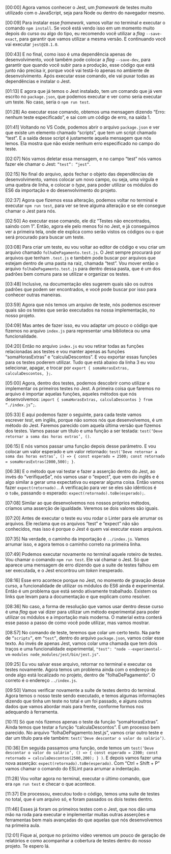 [00:00] Agora vamos conhecer o Jest, um _framework_ de testes muito utilizado com o JavaScript, seja para Node ou dentro do navegador mesmo.

[00:09] Para instalar esse _framework_, vamos voltar no terminal e executar o comando `npm install`. Se você está vendo isso em um momento muito depois do curso ou algo do tipo, eu recomendo você utilizar a _flag_ `--save-exact`, para garantir que vamos utilizar a mesma versão. E continuando você vai executar `jest@28.1.0`.

[00:43] E no final, como isso é uma dependência apenas de desenvolvimento, você também pode colocar a _flag_ `--save-dev`, para garantir que quando você subir para a produção, esse código que está junto não precisa ir, porque você vai testá-lo apenas no ambiente de desenvolvimento. Após executar esse comando, ele vai puxar todas as dependências e instalar o Jest.

[01:13] E agora que já temos o Jest instalado, tem um comando que já vem escrito no `package.json`, que podemos executar e ver como seria executar um teste. No caso, seria o `npm run test`.

[01:28] Ao executar esse comando, obtemos uma mensagem dizendo “Erro: nenhum teste especificado”, e sai com um código de erro, na saída 1.

[01:41] Voltando no VS Code, podemos abrir o arquivo `package.json` e ver que existe um elemento chamado “scripts”, que tem um script chamado “test”. E a saída desse script é justamente aquela mensagem que nós lemos. Ela mostra que não existe nenhum erro especificado no campo do teste.

[02:07] Nós vamos deletar essa mensagem, e no campo “test” nós vamos fazer ele chamar o Jest: `”test”: “jest”`.

[02:15] No final do arquivo, após fechar o objeto das dependências de desenvolvimento, vamos colocar um novo campo, ou seja, uma vírgula e uma quebra de linha, e colocar o _type_, para poder utilizar os módulos do ES6 da importação e do desenvolvimento do projeto.

[02:37] Agora que fizemos essa alteração, podemos voltar no terminal e executar `npm run test`, para ver se teve alguma alteração e se ele consegue chamar o Jest para nós.

[02:50] Ao executar esse comando, ele diz “Testes não encontrados, saindo com 1”. Então, agora ele pelo menos foi no Jest, e já conseguimos ver a primeira tela, onde ele explica como serão vistos os códigos ou o que será procurado para buscar um teste.

[03:08] Para criar um teste, eu vou voltar ao editor de código e vou criar um arquivo chamado `folhaDePagamento.test.js`. O Jest sempre procurará por arquivos que tenham `.test.js` e também pode buscar por arquivos que estejam dentro de uma pasta na raiz, chamada “test”. Vou mover então o arquivo `folhaDePagamento.test.js` para dentro dessa pasta, que é um dos padrões bem comuns para se utilizar e organizar os testes.

[03:48] Inclusive, na documentação eles sugerem quais são os outros padrões que podem ser encontrados, e você pode buscar por isso para conhecer outras maneiras.

[03:59] Agora que nós temos um arquivo de teste, nós podemos escrever quais são os testes que serão executados na nossa implementação, no nosso projeto.

[04:09] Mas antes de fazer isso, eu vou adaptar um pouco o código que fizemos no arquivo `index.js` para representar uma biblioteca ou uma funcionalidade.

[04:20] Então no arquivo `index.js` eu vou retirar todas as funções relacionadas aos testes e vou manter apenas as funções “somaHorasExtras” e “calculaDescontos”. E vou exportar essas funções para os testes poderem utilizar. Tudo que está abaixo da linha 3 eu vou selecionar, apagar, e trocar por `export { somaHorasExtras, calculaDescontos, };`.

[05:00] Agora, dentro dos testes, podemos descobrir como utilizar e implementar os primeiros testes no Jest. A primeira coisa que faremos no arquivo é importar aquelas funções, aqueles métodos que nós desenvolvemos: `import { somaHorasExtras, calculaDescontos } from “./index.js”;`.

[05:33] E aqui podemos fazer o seguinte, para cada teste vamos escrever _test_, em inglês, porque não somos nós que desenvolvemos, é um método do Jest. Faremos parecido com aquela última versão que fizemos dos testes. Vamos passar um título e uma função a ser testada: `test(‘Deve retornar a soma das horas extras’, ()`.

[06:15] E nós vamos passar uma função depois desse parâmetro. E vou colocar um valor esperado e um valor retornado: `test(‘Deve retornar a soma das horas extras’, () => { const esperado = 2500; const retornado = somaHorasExtras(2000,500); }`.

[06:38] E o método que vai testar e fazer a asserção dentro do Jest, ao invés do “verifiqueSe”, nós vamos usar o “expect”, que vem do inglês e é algo similar a gerar uma expectativa ou esperar alguma coisa. Então vamos fazer `expect(retornado).`. A verificação para ver se eles são idênticos é o `toBe`, passando o esperado: `expect(retornado).toBe(esperado);`.

[07:08] Similar ao que desenvolvemos nos nossos próprios métodos, criamos uma asserção de igualdade. Veremos se dois valores são iguais.

[07:20] Antes de executar o teste eu vou rodar o Linter para ele arrumar os arquivos. Ele reclama que os arquivos “test” e “expect” não são conhecidos, mas isso é porque o Jest é quem vai executar esses arquivos.

[07:35] Na verdade, o caminho da importação é `../index.js`. Vamos arrumar isso, e agora temos o caminho correto na primeira linha.

[07:49] Podemos executar novamente no terminal aquele roteiro de testes. Vou chamar o comando `npm run test`. Ele vai chamar o Jest. Só que aparece uma mensagem de erro dizendo que a suíte de testes falhou em ser executada, e o Jest encontrou um _token_ inesperado.

[08:16] Esse erro acontece porque no Jest, no momento de gravação desse curso, a funcionalidade de utilizar os módulos do ES6 ainda é experimental. Então é um problema que está sendo ativamente trabalhado. Existem os links que levam para a documentação e que explicam como resolver.

[08:36] No caso, a forma de resolução que vamos usar dentro desse curso é uma _flag_ que vai dizer para utilizar um método experimental para poder utilizar os módulos e a importação mais moderna. O material extra conterá esse passo a passo de como você pode utilizar, mas vamos mostrar.

[08:57] No comando de teste, teremos que colar um certo texto. Na parte de `”scripts”`, em `”test”`, dentro do arquivo `package.json`, vamos colar esse texto. Ao invés de apenas Jest, vamos colar uma chamada que tem dois traços e uma funcionalidade experimental, `"test": "node --experimental-vm-modules node_modules/jest/bin/jest.js"`.

[09:25] Eu vou salvar esse arquivo, retornar no terminal e executar os testes novamente. Agora temos um problema ainda com o endereço de onde algo está localizado no projeto, dentro de "folhaDePagamento”. O correto é o endereço `../index.js`.

[09:50] Vamos verificar novamente a suíte de testes dentro do terminal. Agora temos o nosso teste sendo executado, e temos algumas informações dizendo que tinha um teste no total e um foi passado, e alguns outros dados que vamos abordar mais para frente, conforme formos nos adequando à ferramenta.

[10:11] Só que nós fizemos apenas o teste da função “somaHorasExtras”. Ainda temos que testar a função “calculaDescontos”. É um processo bem parecido. No arquivo “folhaDePagamento.test.js”, vamos criar outro teste e dar um título para ele também: `test(‘Deve descontar o valor do salário’)`.

[10:36] Em seguida passamos uma função, onde temos um `test(‘Deve descontar o valor do salário’, () => { const esperado = 2300; const retornado = calculaDescontos(2500,200); } )`. E depois vamos fazer uma nova asserção: `expect(retornado).toBe(esperado)`. Com “Ctrl + Shift + P” vamos chamar o comando do ESLint para arrumar a indentação.

[11:28] Vou voltar agora no terminal, executar o último comando, que era `npm run test` e checar o que acontece.

[11:37] Ele processou, executou todo o código, temos uma suíte de testes no total, que é um arquivo só, e foram passados os dois testes dentro.

[11:46] Esses já foram os primeiros testes com o Jest, que nos dão uma mão na roda para executar e implementar muitas outras asserções e ferramentas bem mais avançadas do que aquelas que nós desenvolvemos na primeira aula.

[12:01] Fique aí, porque no próximo vídeo veremos um pouco de geração de relatórios e como acompanhar a cobertura de testes dentro do nosso projeto. Te espero lá.